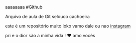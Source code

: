 aaaaaaaa
#Github

Arquivo de aula de Git
selouco cachoeira

este é um repositório muito loko
vamo dale ou nao [instagram](http://www.instagram.com/willnutil)

pri e o dior são a minha vida ! ♥ amo vocês
